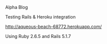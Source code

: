 Alpha Blog

Testing Rails & Heroku integration

http://aqueous-beach-68772.herokuapp.com/

Using Ruby 2.6.5 and Rails 5.1.7

